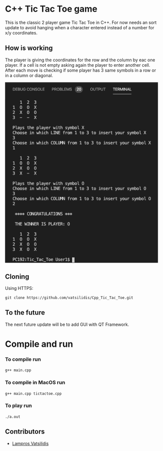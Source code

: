 # C++ Tic Tac Toe game
This is the classic 2 player game Tic Tac Toe in C++. 
For now needs an sort update to avoid hanging when a character entered instead of a number for x/y coordinates.

## How is working
The player is giving the coordinates for the row and the column by eac one player.
If a cell is not empty asking again the player to enter another cell.
After each move is checking if some player has 3 same symbols in a row or in a column or diagonal.


![picture](shot.png)


## Cloning

Using HTTPS:
```
git clone https://github.com/vatsilidis/Cpp_Tic_Tac_Toe.git
```

## To the future
The next future update will be to add GUI with QT Framework.

# Compile and run 

### To compile run
`g++ main.cpp` 

### To compile in MacOS run
`g++ main.cpp tictactoe.cpp`

### To play run
`./a.out`


## Contributors
* [Lampros Vatsilidis](https://www.linkedin.com/in/lampros-vatsilidis-5666ba128/)
 
